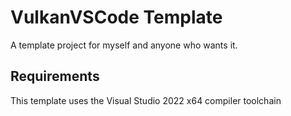 # VulkanVSCode Template
A template project for myself and anyone who wants it.

## Requirements
This template uses the Visual Studio 2022 x64 compiler toolchain